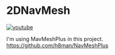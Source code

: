 # 2DNavMesh
[![youtube](https://img.youtube.com/vi/RTSDmKA02us/0.jpg)](http://www.youtube.com/watch?v=RTSDmKA02us "2DNavMesh")

I'm using MavMeshPlus in this project.  
https://github.com/h8man/NavMeshPlus
